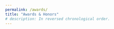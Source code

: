 ```yaml
---
permalink: /awards/
title: "Awards & Honors"
# description: In reversed chronological order.
---
```


<!-- {% include base_path %}
{% include toc %} -->

<!-- * Internet Protocol addresses (IP)
* Types of browser
* Internet Service Provider (ISP)
* Date and time stamp
* Referring and exit pages
* Number of clicks -->
